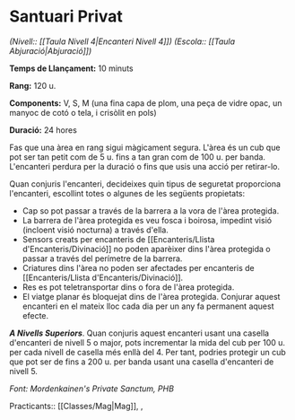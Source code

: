 # Santuari Privat

*(Nivell:: [[Taula Nivell 4|Encanteri Nivell 4]]) (Escola:: [[Taula Abjuració|Abjuració]])*

**Temps de Llançament:** 10 minuts

**Rang:** 120 u.

**Components:** V, S, M (una fina capa de plom, una peça de vidre opac, un manyoc de cotó o tela, i crisòlit en pols)

**Duració:** 24 hores

Fas que una àrea en rang sigui màgicament segura. L'àrea és un cub que pot ser tan petit com de 5 u. fins a tan gran com de 100 u. per banda. L'encanteri perdura per la duració o fins que usis una acció per retirar-lo.

Quan conjuris l'encanteri, decideixes quin tipus de seguretat proporciona l'encanteri, escollint totes o algunes de les següents propietats:

- Cap so pot passar a través de la barrera a la vora de l'àrea protegida.
- La barrera de l'àrea protegida es veu fosca i boirosa, impedint visió (incloent visió nocturna) a través d'ella.
- Sensors creats per encanteris de [[Encanteris/Llista d'Encanteris/Divinació]] no poden aparèixer dins l'àrea protegida o passar a través del perímetre de la barrera.
- Criatures dins l'àrea no poden ser afectades per encanteris de [[Encanteris/Llista d'Encanteris/Divinació]].
- Res es pot teletransportar dins o fora de l'àrea protegida.
- El viatge planar és bloquejat dins de l'àrea protegida. Conjurar aquest encanteri en el mateix lloc cada dia per un any fa permanent aquest efecte.

***A Nivells Superiors***. Quan conjuris aquest encanteri usant una casella d'encanteri de nivell 5 o major, pots incrementar la mida del cub per 100 u. per cada nivell de casella més enllà del 4. Per tant, podries protegir un cub que pot ser de fins a 200 u. per banda usant una casella d'encanteri de nivell 5.


*Font: Mordenkainen's Private Sanctum, PHB*



Practicants:: [[Classes/Mag|Mag]], ,